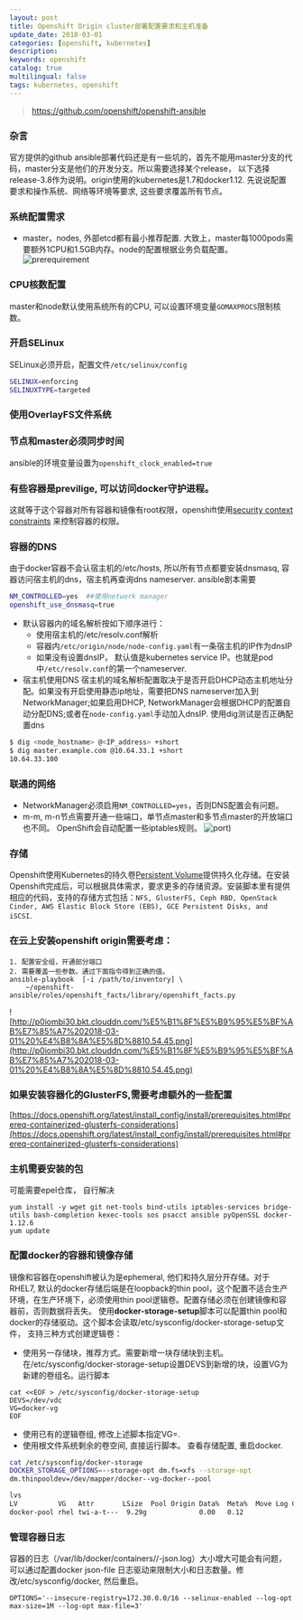 ```yaml
---
layout: post
title: Openshift Origin cluster部署配置要求和主机准备
update_date: 2018-03-01
categories: [openshift, kubernetes]
description: 
keywords: openshift
catalog: true
multilingual: false
tags: kubernetes, openshift
---
```


> https://github.com/openshift/openshift-ansible

### 杂言
官方提供的github ansible部署代码还是有一些坑的，首先不能用master分支的代码，master分支是他们的开发分支。所以需要选择某个release， 以下选择release-3.8作为说明。origin使用的kubernetes是1.7和docker1.12. 先说说配置要求和操作系统、网络等环境等要求, 这些要求覆盖所有节点。

### 系统配置需求
- master，nodes, 外部etcd都有最小推荐配置. 大致上，master每1000pods需要额外1CPU和1.5GB内存。node的配置根据业务负载配置。
![prerequirement](http://p0iombi30.bkt.clouddn.com/%E5%B1%8F%E5%B9%95%E5%BF%AB%E7%85%A7%202018-02-05%20%E4%B8%8B%E5%8D%882.07.52.png)

### CPU核数配置
master和node默认使用系统所有的CPU, 可以设置环境变量`GOMAXPROCS`限制核数。

### 开启SELinux
SELinux必须开启，配置文件`/etc/selinux/config`
```bash
SELINUX=enforcing
SELINUXTYPE=targeted
```

### 使用OverlayFS文件系统

### 节点和master必须同步时间
ansible的环境变量设置为`openshift_clock_enabled=true`

### 有些容器是previlige, 可以访问docker守护进程。
这就等于这个容器对所有容器和镜像有root权限，openshift使用[security context constraints](https://docs.openshift.org/latest/architecture/additional_concepts/authorization.html#security-context-constraints) 来控制容器的权限。

### 容器的DNS
由于docker容器不会认宿主机的/etc/hosts, 所以所有节点都要安装dnsmasq, 容器访问宿主机的dns，宿主机再查询dns nameserver. ansible剧本需要
```bash
NM_CONTROLLED=yes  ##使用network manager
openshift_use_dnsmasq=true
```
- 默认容器内的域名解析按如下顺序进行：
  - 使用宿主机的/etc/resolv.conf解析
  - 容器内`/etc/origin/node/node-config.yaml`有一条宿主机的IP作为dnsIP
  - 如果没有设置dnsIP， 默认值是kubernetes service IP。也就是pod中`/etc/resolv.conf`的第一个nameserver.
- 宿主机使用DNS
宿主机的域名解析配置取决于是否开启DHCP动态主机地址分配。如果没有开启使用静态ip地址，需要把DNS nameserver加入到NetworkManager;如果启用DHCP, NetworkManager会根据DHCP的配置自动分配DNS;或者在`node-config.yaml`手动加入dnsIP. 使用dig测试是否正确配置dns
```bash
$ dig <node_hostname> @<IP_address> +short
$ dig master.example.com @10.64.33.1 +short
10.64.33.100
```

### 联通的网络
- NetworkManager必须启用`NM_CONTROLLED=yes`，否则DNS配置会有问题。
- m-m, m-n节点需要开通一些端口，单节点master和多节点master的开放端口也不同。 OpenShift会自动配置一些iptables规则。
![port](http://p0iombi30.bkt.clouddn.com/%E5%B1%8F%E5%B9%95%E5%BF%AB%E7%85%A7%202018-02-05%20%E4%B8%8B%E5%8D%882.07.52.png))

### 存储
Openshift使用Kubernetes的持久卷[Persistent Volume](https://docs.openshift.org/latest/architecture/additional_concepts/storage.html#architecture-additional-concepts-storage)提供持久化存储。在安装Openshift完成后，可以根据具体需求，要求更多的存储资源。安装脚本里有提供相应的代码，支持的存储方式包括：`NFS, GlusterFS, Ceph RBD, OpenStack Cinder, AWS Elastic Block Store (EBS), GCE Persistent Disks, and iSCSI`.

### 在云上安装openshift origin需要考虑：
```
1. 配置安全组，开通部分端口
2. 需要覆盖一些参数。通过下面指令得到正确的值。
ansible-playbook  [-i /path/to/inventory] \
    ~/openshift-ansible/roles/openshift_facts/library/openshift_facts.py
```
![http://p0iombi30.bkt.clouddn.com/%E5%B1%8F%E5%B9%95%E5%BF%AB%E7%85%A7%202018-03-01%20%E4%B8%8A%E5%8D%8810.54.45.png](http://p0iombi30.bkt.clouddn.com/%E5%B1%8F%E5%B9%95%E5%BF%AB%E7%85%A7%202018-03-01%20%E4%B8%8A%E5%8D%8810.54.45.png)


### 如果安装容器化的GlusterFS,需要考虑额外的一些配置
[https://docs.openshift.org/latest/install_config/install/prerequisites.html#prereq-containerized-glusterfs-considerations](https://docs.openshift.org/latest/install_config/install/prerequisites.html#prereq-containerized-glusterfs-considerations)

### 主机需要安装的包
可能需要epel仓库， 自行解决
```
yum install -y wget git net-tools bind-utils iptables-services bridge-utils bash-completion kexec-tools sos psacct ansible pyOpenSSL docker-1.12.6
yum update
```

### 配置docker的容器和镜像存储
镜像和容器在openshift被认为是ephemeral, 他们和持久层分开存储。对于RHEL7, 默认的docker存储后端是在loopback的thin pool，这个配置不适合生产环境，在生产环境下，必须使用thin pool逻辑卷。配置存储必须在创建镜像和容器前，否则数据将丢失。
使用**docker-storage-setup**脚本可以配置thin pool和docker的存储驱动。这个脚本会读取/etc/sysconfig/docker-storage-setup文件， 支持三种方式创建逻辑卷：
- 使用另一存储块，推荐方式。需要新增一块存储块到主机。在/etc/sysconfig/docker-storage-setup设置DEVS到新增的块，设置VG为新建的卷组名。运行脚本
```
cat <<EOF > /etc/sysconfig/docker-storage-setup
DEVS=/dev/vdc
VG=docker-vg
EOF
```

- 使用已有的逻辑卷组, 修改上述脚本指定VG=<used vg>.
- 使用根文件系统剩余的卷空间, 直接运行脚本。
查看存储配置, 重启docker.

```bash
cat /etc/sysconfig/docker-storage
DOCKER_STORAGE_OPTIONS=--storage-opt dm.fs=xfs --storage-opt
dm.thinpooldev=/dev/mapper/docker--vg-docker--pool

lvs
LV          VG   Attr       LSize  Pool Origin Data%  Meta%  Move Log Cpy%Sync Convert
docker-pool rhel twi-a-t---  9.29g             0.00   0.12
```

### 管理容器日志
容器的日志（/var/lib/docker/containers/<hash>/<hash>-json.log）大小增大可能会有问题，可以通过配置docker json-file 日志驱动来限制大小和日志数量。修改/etc/sysconfig/docker, 然后重启。

```
OPTIONS='--insecure-registry=172.30.0.0/16 --selinux-enabled --log-opt max-size=1M --log-opt max-file=3'
```
